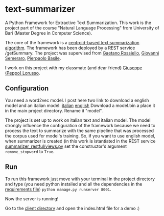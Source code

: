 # text-summarizer
A Python Framework for Extractive Text Summarization.
This work is the project part of the course "Natural Language Processing" from University of Bari (Master Degree in Computer Science).

The core of the framework is a [centroid-based text summarization algorithm](http://www.aclweb.org/anthology/W/W17/W17-1003.pdf).
The framework has been deployed by a REST service /getSummary.
The project was supervised from [Gaetano Rossiello](http://www.di.uniba.it/~swap/index.php?n=Membri.Rossiello), [Giovanni Semeraro](http://www.di.uniba.it/~swap/index.php?n=Membri.Semeraro), [Pierpaolo Basile](http://www.di.uniba.it/~swap/index.php?n=Membri.Basile).

I work on this project with my classmate (and dear friend) [Giuseppe (Peppo) Lorusso](https://www.linkedin.com/in/giuseppe-lorusso/).

## Configuration
You need a word2vec model.
I post here two link to download a english model and an italian model:
[italian](https://www.dropbox.com/s/tscnk0f436983z7/w2v-model-it.rar?dl=0)
[english](https://www.dropbox.com/s/wlp1srqomn0agwd/w2v-model-en.rar?dl=0)
Download a model.bin a place it in the main project directory. Rename it "model".

The project is set up to work on italian text and italian model. The model strongly influence the configuration of the framework because we need to process the text to summarize with the same pipeline that was processed the corpus used for model's training.
So, if you want to use english model, when summarizer is created (in this work is istantiated in the REST service [summarizer_restful/views.py](https://github.com/giannimastroscianni/text-summarizer/blob/master/summarizer_restful/views.py) set the constructor's argument ```remove_stopword``` to ```True```.

## Run
To run this framework just move with your terminal in the project directory and type (you need python installed and all the dependencies in the [requirements file](https://github.com/giannimastroscianni/text-summarizer/blob/master/requirements.txt)) ```python manage.py runserver 8001```.

Now the server is running!

Go to the [client directory](https://github.com/giannimastroscianni/text-summarizer/tree/master/simple-client-for-a-demo) and open the index.html file for a demo :)
